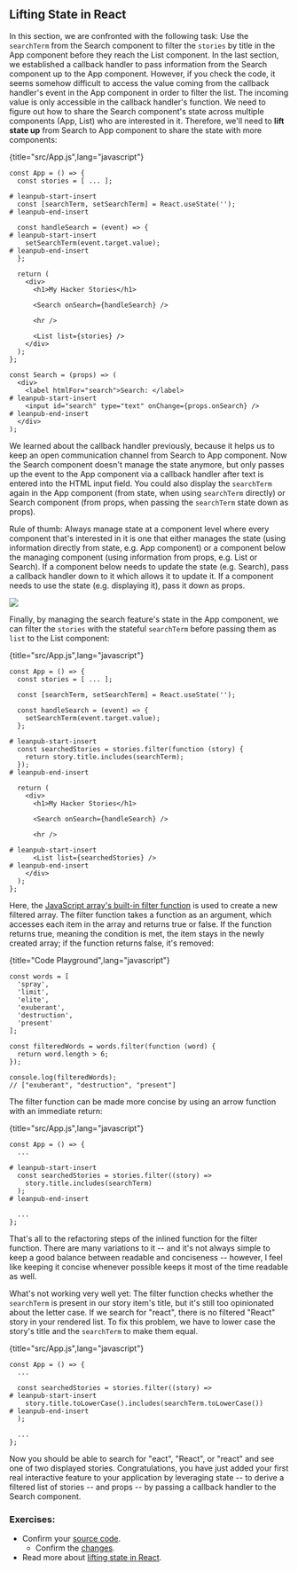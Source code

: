 ## Lifting State in React

In this section, we are confronted with the following task: Use the `searchTerm` from the Search component to filter the `stories` by title in the App component before they reach the List component. In the last section, we established a callback handler to pass information from the Search component up to the App component. However, if you check the code, it seems somehow difficult to access the value coming from the callback handler's event in the App component in order to filter the list. The incoming value is only accessible in the callback handler's function. We need to figure out how to share the Search component's state across multiple components (App, List) who are interested in it. Therefore, we'll need to **lift state up** from Search to App component to share the state with more components:

{title="src/App.js",lang="javascript"}
~~~~~~~
const App = () => {
  const stories = [ ... ];

# leanpub-start-insert
  const [searchTerm, setSearchTerm] = React.useState('');
# leanpub-end-insert

  const handleSearch = (event) => {
# leanpub-start-insert
    setSearchTerm(event.target.value);
# leanpub-end-insert
  };

  return (
    <div>
      <h1>My Hacker Stories</h1>

      <Search onSearch={handleSearch} />

      <hr />

      <List list={stories} />
    </div>
  );
};

const Search = (props) => (
  <div>
    <label htmlFor="search">Search: </label>
# leanpub-start-insert
    <input id="search" type="text" onChange={props.onSearch} />
# leanpub-end-insert
  </div>
);
~~~~~~~

We learned about the callback handler previously, because it helps us to keep an open communication channel from Search to App component. Now the Search component doesn't manage the state anymore, but only passes up the event to the App component via a callback handler after text is entered into the HTML input field. You could also display the `searchTerm` again in the App component (from state, when using `searchTerm` directly) or Search component (from props, when passing the `searchTerm` state down as props).

Rule of thumb: Always manage state at a component level where every component that's interested in it is one that either manages the state (using information directly from state, e.g. App component) or a component below the managing component (using information from props, e.g. List or Search). If a component below needs to update the state (e.g. Search), pass a callback handler down to it which allows it to update it. If a component needs to use the state (e.g. displaying it), pass it down as props.

![](images/component-communication.png)

Finally, by managing the search feature's state in the App component, we can filter the `stories` with the stateful `searchTerm` before passing them as `list` to the List component:

{title="src/App.js",lang="javascript"}
~~~~~~~
const App = () => {
  const stories = [ ... ];

  const [searchTerm, setSearchTerm] = React.useState('');

  const handleSearch = (event) => {
    setSearchTerm(event.target.value);
  };

# leanpub-start-insert
  const searchedStories = stories.filter(function (story) {
    return story.title.includes(searchTerm);
  });
# leanpub-end-insert

  return (
    <div>
      <h1>My Hacker Stories</h1>

      <Search onSearch={handleSearch} />

      <hr />

# leanpub-start-insert
      <List list={searchedStories} />
# leanpub-end-insert
    </div>
  );
};
~~~~~~~

Here, the [JavaScript array's built-in filter function](https://developer.mozilla.org/en-US/docs/Web/JavaScript/Reference/Global_Objects/Array/filter) is used to create a new filtered array. The filter function takes a function as an argument, which accesses each item in the array and returns true or false. If the function returns true, meaning the condition is met, the item stays in the newly created array; if the function returns false, it's removed:

{title="Code Playground",lang="javascript"}
~~~~~~~
const words = [
  'spray',
  'limit',
  'elite',
  'exuberant',
  'destruction',
  'present'
];

const filteredWords = words.filter(function (word) {
  return word.length > 6;
});

console.log(filteredWords);
// ["exuberant", "destruction", "present"]
~~~~~~~

The filter function can be made more concise by using an arrow function with an immediate return:

{title="src/App.js",lang="javascript"}
~~~~~~~
const App = () => {
  ...

# leanpub-start-insert
  const searchedStories = stories.filter((story) =>
    story.title.includes(searchTerm)
  );
# leanpub-end-insert

  ...
};
~~~~~~~

That's all to the refactoring steps of the inlined function for the filter function. There are many variations to it -- and it's not always simple to keep a good balance between readable and conciseness -- however, I feel like keeping it concise whenever possible keeps it most of the time readable as well.

What's not working very well yet: The filter function checks whether the `searchTerm` is present in our story item's title, but it's still too opinionated about the letter case. If we search for "react", there is no filtered "React" story in your rendered list. To fix this problem, we have to lower case the story's title and the `searchTerm` to make them equal.

{title="src/App.js",lang="javascript"}
~~~~~~~
const App = () => {
  ...

  const searchedStories = stories.filter((story) =>
# leanpub-start-insert
    story.title.toLowerCase().includes(searchTerm.toLowerCase())
# leanpub-end-insert
  );

  ...
};
~~~~~~~

Now you should be able to search for "eact", "React", or "react" and see one of two displayed stories. Congratulations, you have just added your first real interactive feature to your application by leveraging state -- to derive a filtered list of stories -- and props -- by passing a callback handler to the Search component.

### Exercises:

* Confirm your [source code](https://codesandbox.io/s/github/the-road-to-learn-react/hacker-stories/tree/2021/Lifting-State-in-React).
  * Confirm the [changes](https://github.com/the-road-to-learn-react/hacker-stories/compare/2021/Callback-Handler-in-JSX...2021/Lifting-State-in-React).
* Read more about [lifting state in React](https://www.robinwieruch.de/react-lift-state).